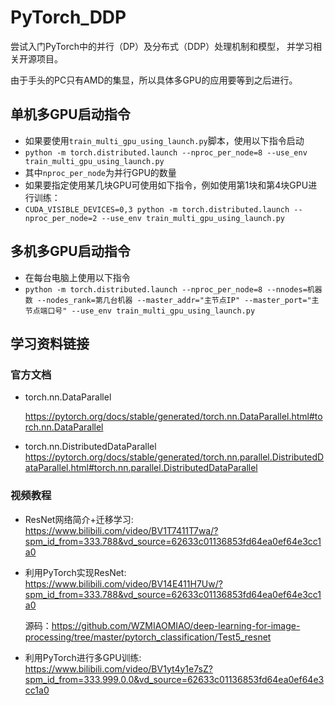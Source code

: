 # PyTorch_DDP
尝试入门PyTorch中的并行（DP）及分布式（DDP）处理机制和模型， 并学习相关开源项目。

由于手头的PC只有AMD的集显，所以具体多GPU的应用要等到之后进行。

## 单机多GPU启动指令
- 如果要使用```train_multi_gpu_using_launch.py```脚本，使用以下指令启动
- ```python -m torch.distributed.launch --nproc_per_node=8 --use_env train_multi_gpu_using_launch.py```
- 其中```nproc_per_node```为并行GPU的数量
- 如果要指定使用某几块GPU可使用如下指令，例如使用第1块和第4块GPU进行训练：
- ```CUDA_VISIBLE_DEVICES=0,3 python -m torch.distributed.launch --nproc_per_node=2 --use_env train_multi_gpu_using_launch.py```
## 多机多GPU启动指令
- 在每台电脑上使用以下指令
- ```python -m torch.distributed.launch --nproc_per_node=8 --nnodes=机器数 --nodes_rank=第几台机器 --master_addr="主节点IP" --master_port="主节点端口号" --use_env train_multi_gpu_using_launch.py```
## 学习资料链接
### 官方文档
- torch.nn.DataParallel

   https://pytorch.org/docs/stable/generated/torch.nn.DataParallel.html#torch.nn.DataParallel
- torch.nn.DistributedDataParallel
https://pytorch.org/docs/stable/generated/torch.nn.parallel.DistributedDataParallel.html#torch.nn.parallel.DistributedDataParallel

### 视频教程
- ResNet网络简介+迁移学习: https://www.bilibili.com/video/BV1T7411T7wa/?spm_id_from=333.788&vd_source=62633c01136853fd64ea0ef64e3cc1a0
- 利用PyTorch实现ResNet: https://www.bilibili.com/video/BV14E411H7Uw/?spm_id_from=333.788&vd_source=62633c01136853fd64ea0ef64e3cc1a0 

   源码：https://github.com/WZMIAOMIAO/deep-learning-for-image-processing/tree/master/pytorch_classification/Test5_resnet
- 利用PyTorch进行多GPU训练: https://www.bilibili.com/video/BV1yt4y1e7sZ?spm_id_from=333.999.0.0&vd_source=62633c01136853fd64ea0ef64e3cc1a0